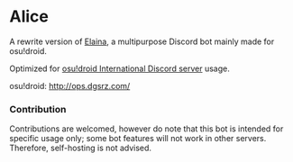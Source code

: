 # Alice
A rewrite version of [Elaina](https://github.com/NeroYuki/Elaina), a multipurpose Discord bot mainly made for osu!droid.

Optimized for [osu!droid International Discord server](https://discord.gg/nyD92cE) usage.

osu!droid: http://ops.dgsrz.com/

### Contribution
Contributions are welcomed, however do note that this bot is intended for specific usage only; some bot features will not work in other servers. Therefore, self-hosting is not advised.